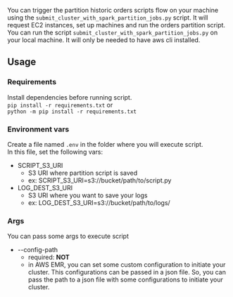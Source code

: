 You can trigger the partition historic orders scripts flow on your machine using the `submit_cluster_with_spark_partition_jobs.py` script. It will request EC2 instances, set up machines and run the orders partition script. You can run the script `submit_cluster_with_spark_partition_jobs.py` on your local machine. It will only be needed to have aws cli installed.
 
## Usage

### Requirements
Install dependencies before running script.   
`pip install -r requirements.txt`  or    
`python -m pip install -r requirements.txt`

### Environment vars
Create a file named `.env` in the folder where you will execute script.  
In this file, set the following vars:  
- SCRIPT_S3_URI   
    - S3 URI where partition script is saved
    - ex: SCRIPT_S3_URI=s3://bucket/path/to/script.py
- LOG_DEST_S3_URI   
    - S3 URI where you want to save your logs
    - ex: LOG_DEST_S3_URI=s3://bucket/path/to/logs/

### Args
You can pass some args to execute script

- --config-path   
    - required: **NOT** 
    - in AWS EMR, you can set some custom configuration to initiate your cluster. This configurations can be passed in a json file. So, you can pass the path to a json file with some configurations to initiate your cluster.
